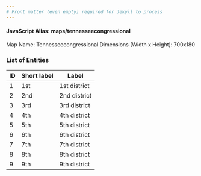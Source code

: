 ```yaml
---
# Front matter (even empty) required for Jekyll to process
---
```


#### JavaScript Alias: maps/tennesseecongressional

Map Name: Tennesseecongressional
Dimensions (Width x Height): 700x180





### List of Entities

ID | Short label | Label
---|---|---|
1|1st|1st district
2|2nd|2nd district
3|3rd|3rd district
4|4th|4th district
5|5th|5th district
6|6th|6th district
7|7th|7th district
8|8th|8th district
9|9th|9th district

